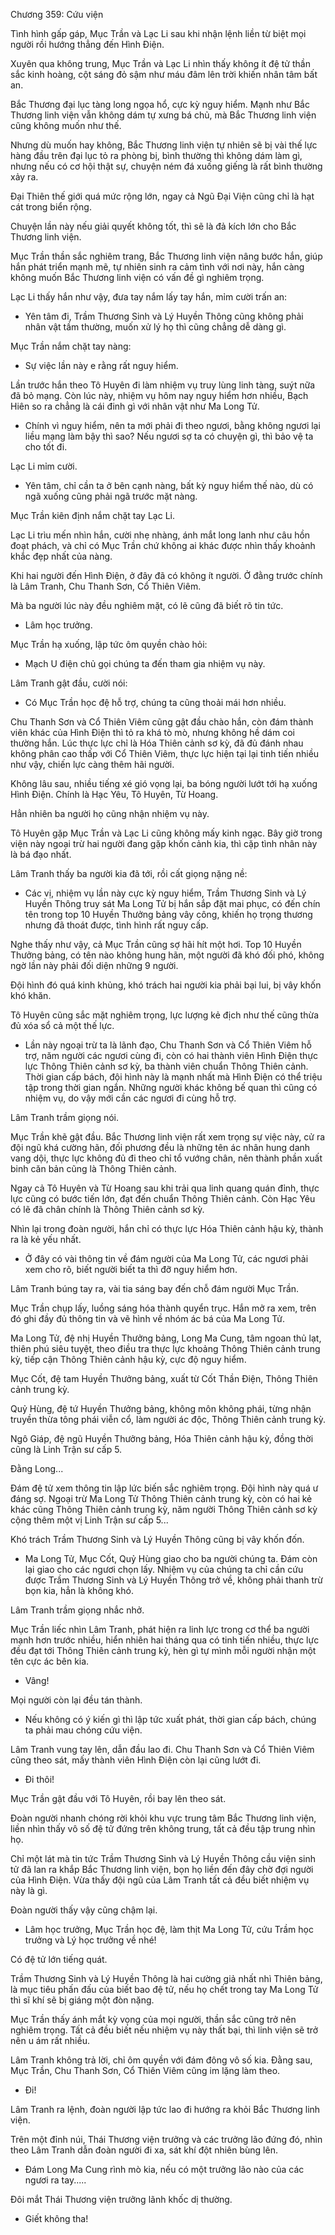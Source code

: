 




Chương 359: Cứu viện


Tình hình gấp gáp, Mục Trần và Lạc Li sau khi nhận lệnh liền từ biệt mọi người rồi hướng thẳng đến Hình Điện.

Xuyên qua không trung, Mục Trần và Lạc Li nhìn thấy không ít đệ tử thần sắc kinh hoàng, cột sáng đỏ sậm như máu đâm lên trời khiến nhân tâm bất an.

Bắc Thương đại lục tàng long ngọa hổ, cực kỳ nguy hiểm. Mạnh như Bắc Thương linh viện vẫn không dám tự xưng bá chủ, mà Bắc Thương linh viện cũng không muốn như thế.

Nhưng dù muốn hay không, Bắc Thương linh viện tự nhiên sẽ bị vài thế lực hàng đầu trên đại lục tỏ ra phòng bị, bình thường thì không dám làm gì, nhưng nếu có cơ hội thật sự, chuyện ném đá xuống giếng là rất bình thường xảy ra.

Đại Thiên thế giới quá mức rộng lớn, ngay cả Ngũ Đại Viện cũng chỉ là hạt cát trong biển rộng.

Chuyện lần này nếu giải quyết không tốt, thì sẽ là đả kích lớn cho Bắc Thương linh viện.

Mục Trần thần sắc nghiêm trang, Bắc Thương linh viện nâng bước hắn, giúp hắn phát triển mạnh mẽ, tự nhiên sinh ra cảm tình với nơi này, hắn càng không muốn Bắc Thương linh viện có vấn đề gì nghiêm trọng.

Lạc Li thấy hắn như vậy, đưa tay nắm lấy tay hắn, mỉm cười trấn an:

- Yên tâm đi, Trầm Thương Sinh và Lý Huyền Thông cũng không phải nhân vật tầm thường, muốn xử lý họ thì cũng chẳng dễ dàng gì.

Mục Trần nắm chặt tay nàng:

- Sự việc lần này e rằng rất nguy hiểm.

Lần trước hắn theo Tô Huyên đi làm nhiệm vụ truy lùng linh tàng, suýt nữa đã bỏ mạng. Còn lúc này, nhiệm vụ hôm nay nguy hiểm hơn nhiều, Bạch Hiên so ra chẳng là cái đinh gì với nhân vật như Ma Long Tử.

- Chính vì nguy hiểm, nên ta mới phải đi theo ngươi, bằng không ngươi lại liều mạng làm bậy thì sao? Nếu ngươi sợ ta có chuyện gì, thì bảo vệ ta cho tốt đi.

Lạc Li mỉm cười.

- Yên tâm, chỉ cần ta ở bên cạnh nàng, bất kỳ nguy hiểm thế nào, dù có ngã xuống cũng phải ngã trước mặt nàng.

Mục Trần kiên định nắm chặt tay Lạc Li.

Lạc Li trìu mến nhìn hắn, cười nhẹ nhàng, ánh mắt long lanh như câu hồn đoạt phách, và chỉ có Mục Trần chứ không ai khác được nhìn thấy khoảnh khắc đẹp nhất của nàng.

Khi hai người đến Hình Điện, ở đây đã có không ít người. Ở đằng trước chính là Lâm Tranh, Chu Thanh Sơn, Cổ Thiên Viêm.

Mà ba người lúc này đều nghiêm mặt, có lẽ cũng đã biết rõ tin tức.

- Lâm học trưởng.

Mục Trần hạ xuống, lập tức ôm quyền chào hỏi:

- Mạch U điện chủ gọi chúng ta đến tham gia nhiệm vụ này.

Lâm Tranh gật đầu, cười nói:

- Có Mục Trần học đệ hỗ trợ, chúng ta cũng thoải mái hơn nhiều.

Chu Thanh Sơn và Cổ Thiên Viêm cũng gật đầu chào hắn, còn đám thành viên khác của Hình Điện thì tỏ ra khá tò mò, nhưng không hề dám coi thường hắn. Lúc thực lực chỉ là Hóa Thiên cảnh sơ kỳ, đã đủ đánh nhau không phân cao thấp với Cổ Thiên Viêm, thực lực hiện tại lại tinh tiến nhiều như vậy, chiến lực càng thêm hãi người.

Không lâu sau, nhiều tiếng xé gió vọng lại, ba bóng người lướt tới hạ xuống Hình Điện. Chính là Hạc Yêu, Tô Huyên, Từ Hoang.

Hẳn nhiên ba người họ cũng nhận nhiệm vụ này.

Tô Huyên gặp Mục Trần và Lạc Li cũng không mấy kinh ngạc. Bây giờ trong viện này ngoại trừ hai người đang gặp khốn cảnh kia, thì cặp tình nhân này là bá đạo nhất.

Lâm Tranh thấy ba người kia đã tới, rồi cất giọng nặng nề:

- Các vị, nhiệm vụ lần này cực kỳ nguy hiểm, Trầm Thương Sinh và Lý Huyền Thông truy sát Ma Long Tử bị hắn sắp đặt mai phục, có đến chín tên trong top 10 Huyền Thưởng bảng vây công, khiến họ trọng thương nhưng đã thoát được, tình hình rất nguy cấp.

Nghe thấy như vậy, cả Mục Trần cũng sợ hãi hít một hơi. Top 10 Huyền Thưởng bảng, có tên nào không hung hãn, một người đã khó đối phó, không ngờ lần này phải đối diện những 9 người.

Đội hình đó quá kinh khủng, khó trách hai người kia phải bại lui, bị vây khốn khó khăn.

Tô Huyên cũng sắc mặt nghiêm trọng, lực lượng kẻ địch như thế cũng thừa đủ xóa sổ cả một thế lực.

- Lần này ngoại trừ ta là lãnh đạo, Chu Thanh Sơn và Cổ Thiên Viêm hỗ trợ, năm người các ngươi cùng đi, còn có hai thành viên Hình Điện thực lực Thông Thiên cảnh sơ kỳ, ba thành viên chuẩn Thông Thiên cảnh. Thời gian cấp bách, đội hình này là mạnh nhất mà Hình Điện có thể triệu tập trong thời gian ngắn. Những người khác không bế quan thì cũng có nhiệm vụ, do vậy mới cần các ngươi đi cùng hỗ trợ.

Lâm Tranh trầm giọng nói.

Mục Trần khẽ gật đầu. Bắc Thương linh viện rất xem trọng sự việc này, cử ra đội ngũ khá cường hãn, đối phương đều là những tên ác nhân hung danh vang dội, thực lực không đủ đi theo chỉ tổ vướng chân, nên thành phần xuất binh căn bản cũng là Thông Thiên cảnh.

Ngay cả Tô Huyên và Từ Hoang sau khi trải qua linh quang quán đỉnh, thực lực cũng có bước tiến lớn, đạt đến chuẩn Thông Thiên cảnh. Còn Hạc Yêu có lẽ đã chân chính là Thông Thiên cảnh sơ kỳ.

Nhìn lại trong đoàn người, hắn chỉ có thực lực Hóa Thiên cảnh hậu kỳ, thành ra là kẻ yếu nhất.

- Ở đây có vài thông tin về đám người của Ma Long Tử, các ngươi phải xem cho rõ, biết người biết ta thì đỡ nguy hiểm hơn.

Lâm Tranh búng tay ra, vài tia sáng bay đến chỗ đám người Mục Trần.

Mục Trần chụp lấy, luồng sáng hóa thành quyển trục. Hắn mở ra xem, trên đó ghi đầy đủ thông tin và vẽ hình về nhóm ác bá của Ma Long Tử.

Ma Long Tử, đệ nhị Huyền Thưởng bảng, Long Ma Cung, tâm ngoan thủ lạt, thiên phú siêu tuyệt, theo điều tra thực lực khoảng Thông Thiên cảnh trung kỳ, tiếp cận Thông Thiên cảnh hậu kỳ, cực độ nguy hiểm.

Mục Cốt, đệ tam Huyền Thưởng bảng, xuất từ Cốt Thần Điện, Thông Thiên cảnh trung kỳ.

Quỷ Hùng, đệ tứ Huyền Thưởng bảng, không môn không phái, từng nhận truyền thừa tông phái viễn cổ, làm người ác độc, Thông Thiên cảnh trung kỳ.

Ngô Giáp, đệ ngũ Huyền Thưởng bảng, Hóa Thiên cảnh hậu kỳ, đồng thời cũng là Linh Trận sư cấp 5.

Đằng Long...

Đám đệ tử xem thông tin lập lức biến sắc nghiêm trọng. Đội hình này quá ư đáng sợ. Ngoại trừ Ma Long Tử Thông Thiên cảnh trung kỳ, còn có hai kẻ khác cũng Thông Thiên cảnh trung kỳ, năm người Thông Thiên cảnh sơ kỳ cộng thêm một vị Linh Trận sư cấp 5...

Khó trách Trầm Thương Sinh và Lý Huyền Thông cũng bị vây khốn đốn.

- Ma Long Tử, Mục Cốt, Quỷ Hùng giao cho ba người chúng ta. Đám còn lại giao cho các ngươi chọn lấy. Nhiệm vụ của chúng ta chỉ cần cứu được Trầm Thương Sinh và Lý Huyền Thông trở về, không phải thanh trừ bọn kia, hẳn là không khó.

Lâm Tranh trầm giọng nhắc nhở.

Mục Trần liếc nhìn Lâm Tranh, phát hiện ra linh lực trong cơ thể ba người mạnh hơn trước nhiều, hiển nhiên hai tháng qua có tinh tiến nhiều, thực lực đều đạt tới Thông Thiên cảnh trung kỳ, hèn gì tự mình mỗi người nhận một tên cực ác bên kia.

- Vâng!

Mọi người còn lại đều tán thành.

- Nếu không có ý kiến gì thì lập tức xuất phát, thời gian cấp bách, chúng ta phải mau chóng cứu viện.

Lâm Tranh vung tay lên, dẫn đầu lao đi. Chu Thanh Sơn và Cổ Thiên Viêm cũng theo sát, mấy thành viên Hình Điện còn lại cũng lướt đi.

- Đi thôi!

Mục Trần gật đầu với Tô Huyên, rồi bay lên theo sát.

Đoàn người nhanh chóng rời khỏi khu vực trung tâm Bắc Thương linh viện, liền nhìn thấy vô số đệ tử đứng trên không trung, tất cả đều tập trung nhìn họ.

Chỉ một lát mà tin tức Trầm Thương Sinh và Lý Huyền Thông cầu viện sinh tử đã lan ra khắp Bắc Thương linh viện, bọn họ liền đến đây chờ đợi người của Hình Điện. Vừa thấy đội ngũ của Lâm Tranh tất cả đều biết nhiệm vụ này là gì.

Đoàn người thấy vậy cũng chậm lại.

- Lâm học trưởng, Mục Trần học đệ, làm thịt Ma Long Tử, cứu Trầm học trưởng và Lý học trưởng về nhé!

Có đệ tử lớn tiếng quát.

Trầm Thương Sinh và Lý Huyền Thông là hai cường giả nhất nhì Thiên bảng, là mục tiêu phấn đấu của biết bao đệ tử, nếu họ chết trong tay Ma Long Tử thì sĩ khí sẽ bị giáng một đòn nặng.

Mục Trần thấy ánh mắt kỳ vọng của mọi người, thần sắc cũng trở nên nghiêm trọng. Tất cả đều biết nếu nhiệm vụ này thất bại, thì linh viện sẽ trở nên u ám rất nhiều.

Lâm Tranh không trả lời, chỉ ôm quyền với đám đông vô số kia. Đằng sau, Mục Trần, Chu Thanh Sơn, Cổ Thiên Viêm cũng im lặng làm theo.

- Đi!

Lâm Tranh ra lệnh, đoàn người lập tức lao đi hướng ra khỏi Bắc Thương linh viện.

Trên một đỉnh núi, Thái Thương viện trưởng và các trưởng lão đứng đó, nhìn theo Lâm Tranh dẫn đoàn người đi xa, sát khí đột nhiên bùng lên.

- Đám Long Ma Cung rình mò kia, nếu có một trưởng lão nào của các ngươi ra tay.....

Đôi mắt Thái Thương viện trưởng lãnh khốc dị thường.

- Giết không tha!




